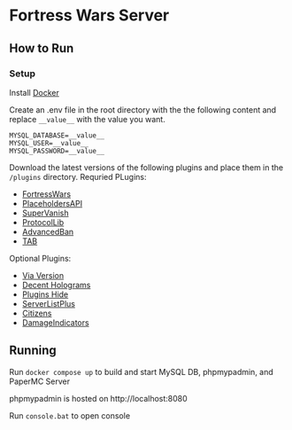 # Fortress Wars Server

## How to Run

### Setup

Install [Docker](https://www.docker.com/products/docker-desktop/)

Create an .env file in the root directory with the the following content and replace `__value__` with the value you want.

```_
MYSQL_DATABASE=__value__
MYSQL_USER=__value__
MYSQL_PASSWORD=__value__
```

Download the latest versions of the following plugins and place them in the `/plugins` directory.
Requried PLugins:
- [FortressWars](https://github.com/Fortress-Wars/FortressWars-3.0/releases)
- [PlaceholdersAPI](https://www.spigotmc.org/resources/placeholderapi.6245/)
- [SuperVanish](https://www.spigotmc.org/resources/supervanish-be-invisible.1331/)
- [ProtocolLib](https://www.spigotmc.org/resources/protocollib.1997/updates)
- [AdvancedBan](https://www.spigotmc.org/resources/advancedban.8695/)
- [TAB](https://modrinth.com/plugin/tab-was-taken)

Optional Plugins:
- [Via Version](https://github.com/ViaVersion/ViaVersion/releases)
- [Decent Holograms](https://www.spigotmc.org/resources/decentholograms-1-8-1-20-4-papi-support-no-dependencies.96927/)
- [Plugins Hide](https://www.spigotmc.org/resources/plugin-hide-1-13-1-20-choose-which-commands-players-can-execute-and-see.68767/)
- [ServerListPlus](https://www.spigotmc.org/resources/serverlistplus.241/)
- [Citizens](https://www.spigotmc.org/resources/citizens.13811/)
- [DamageIndicators](https://www.spigotmc.org/resources/%E2%98%A0%EF%B8%8Fdamageindicator%E2%98%A0%EF%B8%8F-customisable-damage-indicator-multicolor-support-100-lagless-%E2%9C%A8.92423/)

## Running

Run `docker compose up` to build and start MySQL DB, phpmypadmin, and PaperMC Server

phpmypadmin is hosted on http://localhost:8080

Run `console.bat` to open console